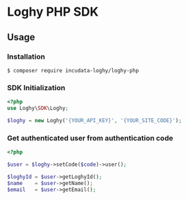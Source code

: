 # Loghy PHP SDK

## Usage

### Installation

```
$ composer require incudata-loghy/loghy-php
```

### SDK Initialization

```php
<?php
use Loghy\SDK\Loghy;

$loghy = new Loghy('{YOUR_API_KEY}', '{YOUR_SITE_CODE}');
```

### Get authenticated user from authentication code

```php
<?php

$user = $loghy->setCode($code)->user();

$loghyId = $user->getLoghyId();
$name    = $user->getName();
$email   = $user->getEmail();
```
